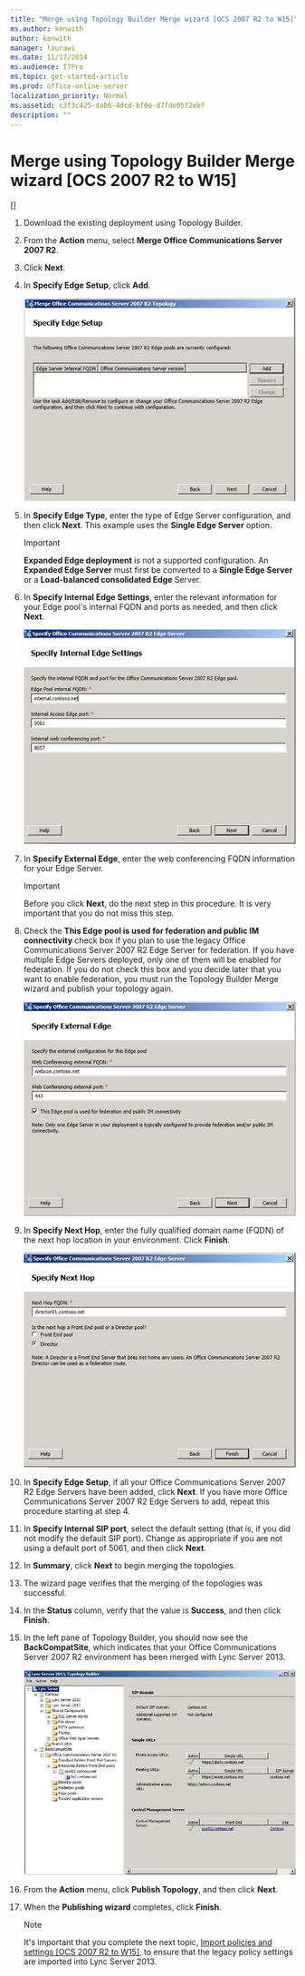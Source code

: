 ```yaml
---
title: "Merge using Topology Builder Merge wizard [OCS 2007 R2 to W15]"
ms.author: kenwith
author: kenwith
manager: laurawi
ms.date: 11/17/2014
ms.audience: ITPro
ms.topic: get-started-article
ms.prod: office-online-server
localization_priority: Normal
ms.assetid: c3f3c425-dab6-4dcd-bf0e-d7fde05f2ebf
description: ""
---
```


# Merge using Topology Builder Merge wizard [OCS 2007 R2 to W15]
[]
1. Download the existing deployment using Topology Builder.
    
2. From the **Action** menu, select **Merge Office Communications Server 2007 R2**.
    
3. Click **Next**.
    
4. In **Specify Edge Setup**, click **Add**.
    
     ![Merge Topology Wizard, Specify Edge Setup page](media/Migration_LyncServer_TopoBuilder_OCS2007R2_SpecifyEdgeServer.JPG)
  
5. In **Specify Edge Type**, enter the type of Edge Server configuration, and then click **Next**. This example uses the **Single Edge Server** option. 
    
    > [!IMPORTANT]
    > **Expanded Edge deployment** is not a supported configuration. An **Expanded Edge Server** must first be converted to a **Single Edge Server** or a **Load-balanced consolidated Edge** Server. 
  
6. In **Specify Internal Edge Settings**, enter the relevant information for your Edge pool's internal FQDN and ports as needed, and then click **Next**.
    
     ![Specify Internal Edge Settings dialog](media/Migration_LyncServer_TopoBuilder_OCS2007R2_SpecifyIntEdgeSettings.jpg)
  
7. In **Specify External Edge**, enter the web conferencing FQDN information for your Edge Server. 
    
    > [!IMPORTANT]
    > Before you click **Next**, do the next step in this procedure. It is very important that you do not miss this step. 
  
8. Check the **This Edge pool is used for federation and public IM connectivity** check box if you plan to use the legacy Office Communications Server 2007 R2 Edge Server for federation. If you have multiple Edge Servers deployed, only one of them will be enabled for federation. If you do not check this box and you decide later that you want to enable federation, you must run the Topology Builder Merge wizard and publish your topology again. 
    
     ![Edge Server dialog, Specify External Edge page](media/migration_lyncserver_w15_specifyedgetype_postmerge.JPG)
  
9. In **Specify Next Hop**, enter the fully qualified domain name (FQDN) of the next hop location in your environment. Click **Finish**.
    
     ![Edge Server dialog, Specify Next Hop page](media/Migration_LyncServer_TopoBuilder_OCS2007R2_SpecifyNextHopSettings.jpg)
  
10. In **Specify Edge Setup**, if all your Office Communications Server 2007 R2 Edge Servers have been added, click **Next**. If you have more Office Communications Server 2007 R2 Edge Servers to add, repeat this procedure starting at step 4. 
    
11. In **Specify Internal SIP port**, select the default setting (that is, if you did not modify the default SIP port). Change as appropriate if you are not using a default port of 5061, and then click **Next**.
    
12. In **Summary**, click **Next** to begin merging the topologies. 
    
13. The wizard page verifies that the merging of the topologies was successful.
    
14. In the **Status** column, verify that the value is **Success**, and then click **Finish**.
    
15. In the left pane of Topology Builder, you should now see the **BackCompatSite**, which indicates that your Office Communications Server 2007 R2 environment has been merged with Lync Server 2013.
    
     ![Topology Builder showing a merged topology](media/Migration_LyncServer_TopoBuilder_OCS2007R2_FinalPage.JPG)
  
16. From the **Action** menu, click **Publish Topology**, and then click **Next**.
    
17. When the **Publishing wizard** completes, click **Finish**.
    
    > [!NOTE]
    > It's important that you complete the next topic, [Import policies and settings [OCS 2007 R2 to W15]](import-policies-and-settings-ocs-2007-r2-to-w15.md), to ensure that the legacy policy settings are imported into Lync Server 2013. 
  

